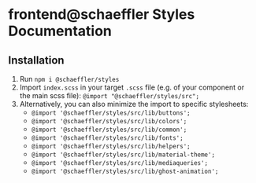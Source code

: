 # frontend@schaeffler Styles Documentation

## Installation

1. Run `npm i @schaeffler/styles`  
2. Import `index.scss` in your target `.scss` file (e.g. of your component or the main scss file): `@import "@schaeffler/styles/src";`
3. Alternatively, you can also minimize the import to specific stylesheets:
    - `@import '@schaeffler/styles/src/lib/buttons';`  
    - `@import '@schaeffler/styles/src/lib/colors';`  
    - `@import '@schaeffler/styles/src/lib/common';`  
    - `@import '@schaeffler/styles/src/lib/fonts';`  
    - `@import '@schaeffler/styles/src/lib/helpers';`  
    - `@import '@schaeffler/styles/src/lib/material-theme';`  
    - `@import '@schaeffler/styles/src/lib/mediaqueries';`  
    - `@import '@schaeffler/styles/src/lib/ghost-animation';` 

